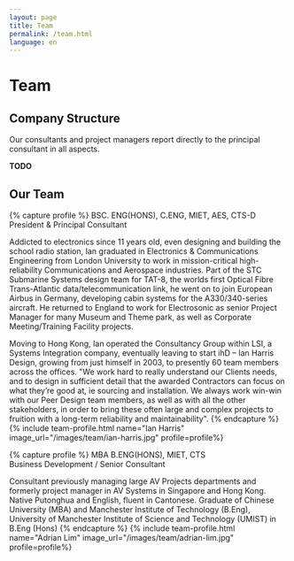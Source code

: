 ```yaml
---
layout: page
title: Team
permalink: /team.html
language: en
---
```


# Team

## Company Structure

Our consultants and project managers report directly to the principal consultant in all aspects.

**TODO**

## Our Team

{% capture profile %}
BSC. ENG(HONS), C.ENG, MIET, AES, CTS-D<br />
President & Principal Consultant

Addicted to electronics since 11 years old, even designing and building the school radio station, Ian graduated in Electronics & Communications Engineering from London University to work in mission-critical high-reliability Communications and Aerospace industries. Part of the STC Submarine Systems design team for TAT-8, the worlds first Optical Fibre Trans-Atlantic data/telecommunication link, he went on to join European Airbus in Germany, developing cabin systems for the A330/340-series aircraft. He returned to England to work for Electrosonic as senior Project Manager for many Museum and Theme park, as well as Corporate Meeting/Training Facility projects.

Moving to Hong Kong, Ian operated the Consultancy Group within LSI, a Systems Integration company, eventually leaving to start ihD – Ian Harris Design, growing from just himself in 2003, to presently 60 team members across the offices. "We work hard to really understand our Clients needs, and to design in sufficient detail that the awarded Contractors can focus on what they’re good at, ie sourcing and installation. We always work win-win with our Peer Design team members, as well as with all the other stakeholders, in order to bring these often large and complex projects to fruition with a long-term reliability and maintainability".
{% endcapture %}
{% include team-profile.html name="Ian Harris" image_url="/images/team/ian-harris.jpg" profile=profile%}


{% capture profile %}
MBA B.ENG(HONS), MIET, CTS<br/>
Business Development / Senior Consultant

Consultant previously managing large AV Projects departments and formerly project manager in AV Systems in Singapore and Hong Kong. Native Putonghua and English, fluent in Cantonese. Graduate of Chinese University (MBA) and Manchester Institute of Technology (B.Eng), University of Manchester Institute of Science and Technology (UMIST) in B.Eng (Hons)
{% endcapture %}
{% include team-profile.html name="Adrian Lim" image_url="/images/team/adrian-lim.jpg" profile=profile%}


